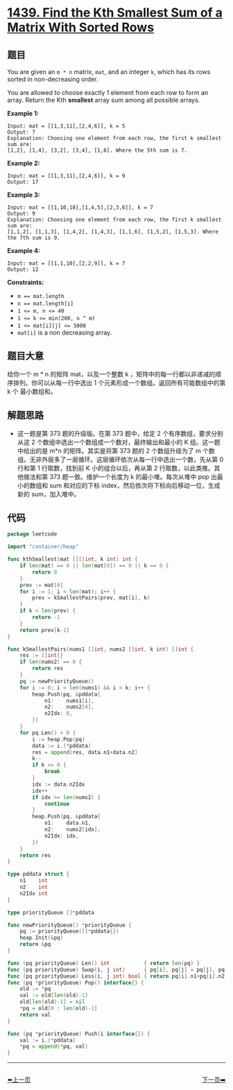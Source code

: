 # [1439. Find the Kth Smallest Sum of a Matrix With Sorted Rows](https://leetcode.com/problems/find-the-kth-smallest-sum-of-a-matrix-with-sorted-rows/)


## 题目

You are given an `m * n` matrix, `mat`, and an integer `k`, which has its rows sorted in non-decreasing order.

You are allowed to choose exactly 1 element from each row to form an array. Return the Kth **smallest** array sum among all possible arrays.

**Example 1:**

```
Input: mat = [[1,3,11],[2,4,6]], k = 5
Output: 7
Explanation: Choosing one element from each row, the first k smallest sum are:
[1,2], [1,4], [3,2], [3,4], [1,6]. Where the 5th sum is 7.  
```

**Example 2:**

```
Input: mat = [[1,3,11],[2,4,6]], k = 9
Output: 17
```

**Example 3:**

```
Input: mat = [[1,10,10],[1,4,5],[2,3,6]], k = 7
Output: 9
Explanation: Choosing one element from each row, the first k smallest sum are:
[1,1,2], [1,1,3], [1,4,2], [1,4,3], [1,1,6], [1,5,2], [1,5,3]. Where the 7th sum is 9.  
```

**Example 4:**

```
Input: mat = [[1,1,10],[2,2,9]], k = 7
Output: 12
```

**Constraints:**

- `m == mat.length`
- `n == mat.length[i]`
- `1 <= m, n <= 40`
- `1 <= k <= min(200, n ^ m)`
- `1 <= mat[i][j] <= 5000`
- `mat[i]` is a non decreasing array.

## 题目大意

给你一个 m * n 的矩阵 mat，以及一个整数 k ，矩阵中的每一行都以非递减的顺序排列。你可以从每一行中选出 1 个元素形成一个数组。返回所有可能数组中的第 k 个 最小数组和。

## 解题思路

- 这一题是第 373 题的升级版。在第 373 题中，给定 2 个有序数组，要求分别从这 2 个数组中选出一个数组成一个数对，最终输出和最小的 K 组。这一题中给出的是 m*n 的矩阵。其实是将第 373 题的 2 个数组升级为了 m 个数组。无非外层多了一层循环。这层循环依次从每一行中选出一个数，先从第 0 行和第 1 行取数，找到前 K 小的组合以后，再从第 2 行取数，以此类推。其他做法和第 373 题一致。维护一个长度为 k 的最小堆。每次从堆中 pop 出最小的数组和 sum 和对应的下标 index，然后依次将下标向后移动一位，生成新的 sum，加入堆中。

## 代码

```go
package leetcode

import "container/heap"

func kthSmallest(mat [][]int, k int) int {
	if len(mat) == 0 || len(mat[0]) == 0 || k == 0 {
		return 0
	}
	prev := mat[0]
	for i := 1; i < len(mat); i++ {
		prev = kSmallestPairs(prev, mat[i], k)
	}
	if k < len(prev) {
		return -1
	}
	return prev[k-1]
}

func kSmallestPairs(nums1 []int, nums2 []int, k int) []int {
	res := []int{}
	if len(nums2) == 0 {
		return res
	}
	pq := newPriorityQueue()
	for i := 0; i < len(nums1) && i < k; i++ {
		heap.Push(pq, &pddata{
			n1:    nums1[i],
			n2:    nums2[0],
			n2Idx: 0,
		})
	}
	for pq.Len() > 0 {
		i := heap.Pop(pq)
		data := i.(*pddata)
		res = append(res, data.n1+data.n2)
		k--
		if k <= 0 {
			break
		}
		idx := data.n2Idx
		idx++
		if idx >= len(nums2) {
			continue
		}
		heap.Push(pq, &pddata{
			n1:    data.n1,
			n2:    nums2[idx],
			n2Idx: idx,
		})
	}
	return res
}

type pddata struct {
	n1    int
	n2    int
	n2Idx int
}

type priorityQueue []*pddata

func newPriorityQueue() *priorityQueue {
	pq := priorityQueue([]*pddata{})
	heap.Init(&pq)
	return &pq
}

func (pq priorityQueue) Len() int           { return len(pq) }
func (pq priorityQueue) Swap(i, j int)      { pq[i], pq[j] = pq[j], pq[i] }
func (pq priorityQueue) Less(i, j int) bool { return pq[i].n1+pq[i].n2 < pq[j].n1+pq[j].n2 }
func (pq *priorityQueue) Pop() interface{} {
	old := *pq
	val := old[len(old)-1]
	old[len(old)-1] = nil
	*pq = old[0 : len(old)-1]
	return val
}

func (pq *priorityQueue) Push(i interface{}) {
	val := i.(*pddata)
	*pq = append(*pq, val)
}
```


----------------------------------------------
<div style="display: flex;justify-content: space-between;align-items: center;">
<p><a href="https://books.halfrost.com/leetcode/ChapterFour/1400~1499/1438.Longest-Continuous-Subarray-With-Absolute-Diff-Less-Than-or-Equal-to-Limit/">⬅️上一页</a></p>
<p><a href="https://books.halfrost.com/leetcode/ChapterFour/1400~1499/1442.Count-Triplets-That-Can-Form-Two-Arrays-of-Equal-XOR/">下一页➡️</a></p>
</div>
